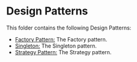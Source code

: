 # Design Patterns

This folder contains the following Design Patterns:

* [Factory Pattern:](https://github.com/Carla-de-Beer/Java/tree/master/Design%20Patterns/Factory%Pattern) The Factory pattern.
* [Singleton:](https://github.com/Carla-de-Beer/Java/tree/master/Design%20Patterns/Singleton) The Singleton pattern.
* [Strategy Pattern:](https://github.com/Carla-de-Beer/Java/tree/master/Design%20Patterns/Strategy%20Pattern) The Strategy pattern.
